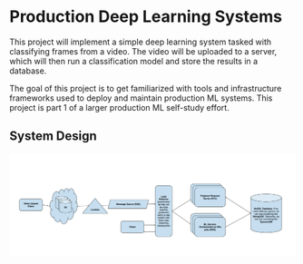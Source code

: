# Production Deep Learning Systems 

This project will implement a simple deep learning system tasked with classifying frames from a video. The video will be uploaded to a server, which will then run a classification model and store the results in a database. 

The goal of this project is to get familiarized with tools and infrastructure frameworks used to deploy and maintain production ML systems. This project is part 1 of a larger production ML self-study effort. 

## System Design 

![System Architecture Diagram](images/sys_design.png)